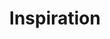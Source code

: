 ---
title: Inspiration
eleventyNavigation:
  title: Inspiration
  key: dg_inspiration
  order: 2
  parent: dg
layout: "../de/inspiration.md"
---